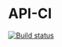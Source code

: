# API-CI
[![Build status](https://ci.appveyor.com/api/projects/status/uaankqlupq06m48k/branch/main?svg=true)](https://ci.appveyor.com/project/MigAnn/api-ci-l4fyq/branch/main)